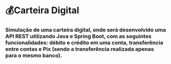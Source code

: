 # 💰Carteira Digital
### Simulação de uma carteira digital, onde será desenvolvido uma API REST utilizando Java e Spring Boot, com as seguintes funcionalidades: débito e crédito em uma conta, transferência entre contas e Pix (sendo a transferência realizada apenas para o mesmo banco).
